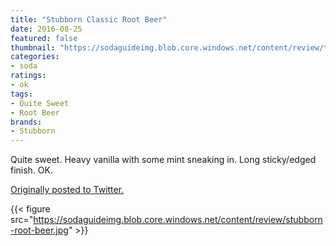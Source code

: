 ```yaml
---
title: "Stubborn Classic Root Beer"
date: 2016-08-25
featured: false
thumbnail: "https://sodaguideimg.blob.core.windows.net/content/review/thumbs/stubborn-root-beer.jpg"
categories:
- soda
ratings:
- ok
tags:
- Quite Sweet
- Root Beer
brands:
- Stubborn
---
```


Quite sweet. Heavy vanilla with some mint sneaking in. Long sticky/edged finish. OK.

[Originally posted to Twitter.](https://twitter.com/Cavorter/status/768988388481495041)

{{< figure src="https://sodaguideimg.blob.core.windows.net/content/review/stubborn-root-beer.jpg" >}}
